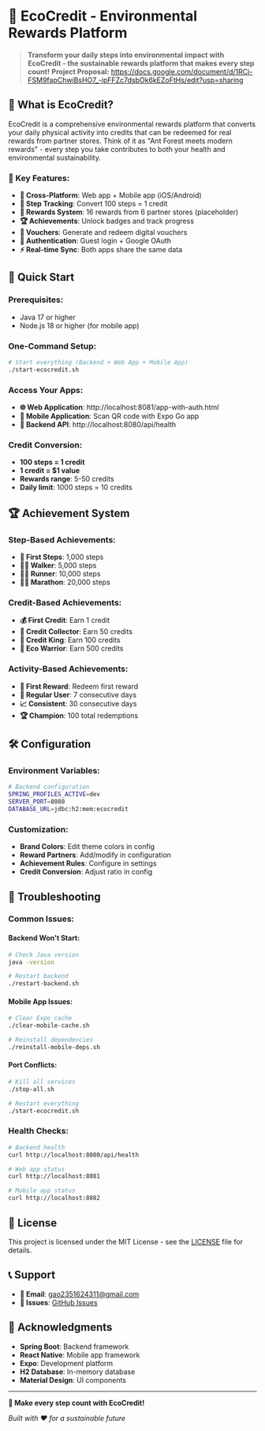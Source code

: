 # 🌱 EcoCredit - Environmental Rewards Platform

> **Transform your daily steps into environmental impact with EcoCredit - the sustainable rewards platform that makes every step count!**
> **Project Proposal:** https://docs.google.com/document/d/1RCi-FSM9fapChwiBsHO7_-ipFFZc7dsbOk6kEZoFtHs/edit?usp=sharing

## 🎯 What is EcoCredit?

EcoCredit is a comprehensive environmental rewards platform that converts your daily physical activity into credits that can be redeemed for real rewards from partner stores. Think of it as "Ant Forest meets modern rewards" - every step you take contributes to both your health and environmental sustainability.

### **🌟 Key Features:**

- **📱 Cross-Platform**: Web app + Mobile app (iOS/Android)
- **🌱 Step Tracking**: Convert 100 steps = 1 credit
- **🎁 Rewards System**: 16 rewards from 6 partner stores (placeholder)
- **🏆 Achievements**: Unlock badges and track progress
- **🎫 Vouchers**: Generate and redeem digital vouchers
- **🔐 Authentication**: Guest login + Google OAuth
- **⚡ Real-time Sync**: Both apps share the same data

## 🚀 Quick Start

### **Prerequisites:**
- Java 17 or higher
- Node.js 18 or higher (for mobile app)

### **One-Command Setup:**
```bash
# Start everything (Backend + Web App + Mobile App)
./start-ecocredit.sh
```

### **Access Your Apps:**
- **🌐 Web Application**: http://localhost:8081/app-with-auth.html
- **📱 Mobile Application**: Scan QR code with Expo Go app
- **🔧 Backend API**: http://localhost:8080/api/health



### **Credit Conversion:**
- **100 steps = 1 credit**
- **1 credit = $1 value**
- **Rewards range**: 5-50 credits
- **Daily limit**: 1000 steps = 10 credits

## 🏆 Achievement System

### **Step-Based Achievements:**
- **🌱 First Steps**: 1,000 steps
- **🚶‍♂️ Walker**: 5,000 steps
- **🏃‍♂️ Runner**: 10,000 steps
- **🏃‍♀️ Marathon**: 20,000 steps

### **Credit-Based Achievements:**
- **💰 First Credit**: Earn 1 credit
- **💎 Credit Collector**: Earn 50 credits
- **👑 Credit King**: Earn 100 credits
- **🌟 Eco Warrior**: Earn 500 credits

### **Activity-Based Achievements:**
- **🎁 First Reward**: Redeem first reward
- **🔄 Regular User**: 7 consecutive days
- **📈 Consistent**: 30 consecutive days
- **🏆 Champion**: 100 total redemptions

## 🛠️ Configuration

### **Environment Variables:**
```bash
# Backend configuration
SPRING_PROFILES_ACTIVE=dev
SERVER_PORT=8080
DATABASE_URL=jdbc:h2:mem:ecocredit
```

### **Customization:**
- **Brand Colors**: Edit theme colors in config
- **Reward Partners**: Add/modify in configuration
- **Achievement Rules**: Configure in settings
- **Credit Conversion**: Adjust ratio in config

## 🐛 Troubleshooting

### **Common Issues:**

#### **Backend Won't Start:**
```bash
# Check Java version
java -version

# Restart backend
./restart-backend.sh
```

#### **Mobile App Issues:**
```bash
# Clear Expo cache
./clear-mobile-cache.sh

# Reinstall dependencies
./reinstall-mobile-deps.sh
```

#### **Port Conflicts:**
```bash
# Kill all services
./stop-all.sh

# Restart everything
./start-ecocredit.sh
```

### **Health Checks:**
```bash
# Backend health
curl http://localhost:8080/api/health

# Web app status
curl http://localhost:8081

# Mobile app status
curl http://localhost:8082
```

## 📄 License

This project is licensed under the MIT License - see the [LICENSE](LICENSE) file for details.

## 📞 Support

- **📧 Email**: gao2351624311@gmail.com
- **🐛 Issues**: [GitHub Issues](https://github.com/gao327/ecocreditsystemrelease/issues)


## 🙏 Acknowledgments

- **Spring Boot**: Backend framework
- **React Native**: Mobile app framework
- **Expo**: Development platform
- **H2 Database**: In-memory database
- **Material Design**: UI components

---

**🌱 Make every step count with EcoCredit!**

*Built with ❤️ for a sustainable future*
